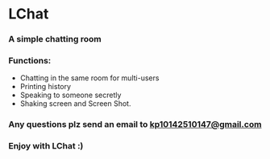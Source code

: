 # LChat
### A simple chatting room
### Functions:
+ Chatting in the same room for multi-users
+ Printing history
+ Speaking to someone secretly
+ Shaking screen and Screen Shot.

### Any questions plz send an email to kp10142510147@gmail.com
### Enjoy with LChat :) 
